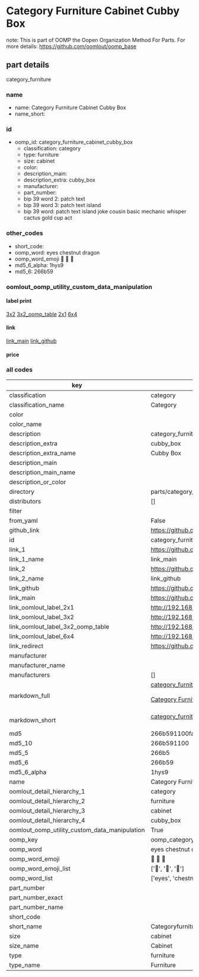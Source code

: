 # Category Furniture Cabinet Cubby Box  

note: This is part of OOMP the Oopen Organization Method For Parts. For more details: https://github.com/oomlout/oomp_base

##  part details
  



category_furniture



### name
* name: Category Furniture Cabinet Cubby Box
* name_short: 
### id
* oomp_id: category_furniture_cabinet_cubby_box
  * classification: category
  * type: furniture
  * size: cabinet
  * color: 
  * description_main: 
  * description_extra: cubby_box
  * manufacturer: 
  * part_number: 
  * bip 39 word 2: patch text
  * bip 39 word 3: patch text island
  * bip 39 word: patch text island joke cousin basic mechanic whisper cactus gold cup act

### other_codes
* short_code: 
* oomp_word: eyes chestnut dragon
* oomp_word_emoji :eyes: :chestnut: :dragon:
* md5_6_alpha: 1hys9
* md5_6: 266b59






### oomlout_oomp_utility_custom_data_manipulation
#### label print
[3x2](http://192.168.1.245:1112/?label=oomp%201hys9)
[3x2_oomp_table](http://192.168.1.108:1112/?label=oomp%201hys9)
[2x1](http://192.168.1.242:1112/?label=oomp%201hys9)
[6x4](http://192.168.1.55:1112/?label=oomp%201hys9)    

#### link

[link_main](https://github.com/oomlout/oomlout_oomp_version_1_messy/tree/main/parts/category_furniture_cabinet_cubby_box) [link_github](https://github.com/oomlout/oomlout_oomp_version_1_messy/tree/main/parts/category_furniture_cabinet_cubby_box)                             

#### price







### all codes 
| key | value |  
| --- | --- |  
| classification | category |  
| classification_name | Category |  
| color |  |  
| color_name |  |  
| description | category_furniture |  
| description_extra | cubby_box |  
| description_extra_name | Cubby Box |  
| description_main |  |  
| description_main_name |  |  
| description_or_color |   |  
| directory | parts/category_furniture_cabinet_cubby_box |  
| distributors | [] |  
| filter |  |  
| from_yaml | False |  
| github_link | https://github.com/oomlout/oomlout_oomp_part_src/tree/main/parts/category_furniture_cabinet_cubby_box |  
| id | category_furniture_cabinet_cubby_box |  
| link_1 | https://github.com/oomlout/oomlout_oomp_version_1_messy/tree/main/parts/category_furniture_cabinet_cubby_box |  
| link_1_name | link_main |  
| link_2 | https://github.com/oomlout/oomlout_oomp_version_1_messy/tree/main/parts/category_furniture_cabinet_cubby_box |  
| link_2_name | link_github |  
| link_github | https://github.com/oomlout/oomlout_oomp_version_1_messy/tree/main/parts/category_furniture_cabinet_cubby_box |  
| link_main | https://github.com/oomlout/oomlout_oomp_version_1_messy/tree/main/parts/category_furniture_cabinet_cubby_box |  
| link_oomlout_label_2x1 | http://192.168.1.242:1112/?label=oomp%201hys9 |  
| link_oomlout_label_3x2 | http://192.168.1.245:1112/?label=oomp%201hys9 |  
| link_oomlout_label_3x2_oomp_table | http://192.168.1.108:1112/?label=oomp%201hys9 |  
| link_oomlout_label_6x4 | http://192.168.1.55:1112/?label=oomp%201hys9 |  
| link_redirect | https://github.com/oomlout/oomlout_oomp_version_1_messy/tree/main/parts/category_furniture_cabinet_cubby_box |  
| manufacturer |  |  
| manufacturer_name |  |  
| manufacturers | [] |  
| markdown_full | [category_furniture_cabinet_cubby_box](none)<br>[](none)<br>[Category Furniture Cabinet Cubby Box](none)<br><br> |  
| markdown_short | [category_furniture_cabinet_cubby_box](none)<br><br> |  
| md5 | 266b591100fa91444c18b784ecf7ed06 |  
| md5_10 | 266b591100 |  
| md5_5 | 266b5 |  
| md5_6 | 266b59 |  
| md5_6_alpha | 1hys9 |  
| name | Category Furniture Cabinet Cubby Box |  
| oomlout_detail_hierarchy_1 | category |  
| oomlout_detail_hierarchy_2 | furniture |  
| oomlout_detail_hierarchy_3 | cabinet |  
| oomlout_detail_hierarchy_4 | cubby_box |  
| oomlout_oomp_utility_custom_data_manipulation | True |  
| oomp_key | oomp_category_furniture_cabinet_cubby_box |  
| oomp_word | eyes chestnut dragon |  
| oomp_word_emoji | :eyes: :chestnut: :dragon: |  
| oomp_word_emoji_list | [':eyes:', ':chestnut:', ':dragon:'] |  
| oomp_word_list | ['eyes', 'chestnut', 'dragon'] |  
| part_number |  |  
| part_number_exact |  |  
| part_number_name |  |  
| short_code |  |  
| short_name | Categoryfurniture |  
| size | cabinet |  
| size_name | Cabinet |  
| type | furniture |  
| type_name | Furniture |  
